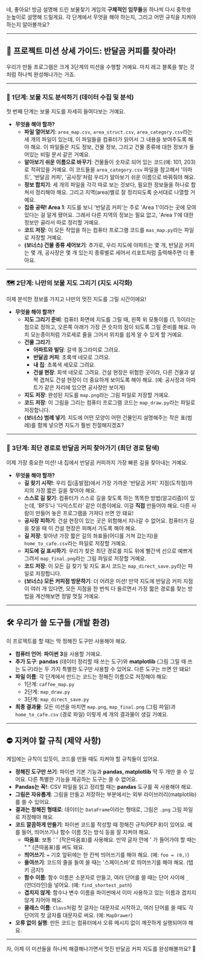 네, 좋아요! 방금 설명해 드린 보물찾기 게임의 **구체적인 임무들**을 하나씩 다시 중학생 눈높이로 설명해 드릴게요. 각 단계에서 무엇을 해야 하는지, 그리고 어떤 규칙을 지켜야 하는지 알아볼까요?

---

## 🚀 프로젝트 미션 상세 가이드: 반달곰 커피를 찾아라!

우리가 만들 프로그램은 크게 3단계의 미션을 수행할 거예요. 마치 레고 블록을 쌓는 것처럼 하나씩 완성해나가는 거죠.

---

### 📂 1단계: 보물 지도 분석하기 (데이터 수집 및 분석)

첫 번째 단계는 보물 지도를 자세히 들여다보는 거예요.

* **무엇을 해야 할까?**
    * **파일 열어보기**: `area_map.csv`, `area_struct.csv`, `area_category.csv`라는 세 개의 파일이 있는데, 이 파일들을 컴퓨터가 읽어서 그 내용을 보여주도록 해야 해요. 이 파일들은 지도 정보, 건물 정보, 그리고 건물 종류에 대한 정보가 들어있는 비밀 문서 같은 거예요.
    * **알아보기 쉬운 이름으로 바꾸기**: 건물들이 숫자로 되어 있는 코드(예: 101, 203)로 적혀있을 거예요. 이 코드들을 `area_category.csv` 파일을 참고해서 '아파트', '반달곰 커피', '공사장'처럼 우리가 알아보기 쉬운 이름으로 바꿔줘야 해요.
    * **정보 합치기**: 세 개의 파일을 각각 따로 보는 것보다, 필요한 정보들을 하나로 합쳐서 정리해야 해요. 그리고 지역(area)별로 잘 정리되도록 순서대로 나열할 거예요.
    * **집중 공략! Area 1**: 지도를 보니 '반달곰 커피'는 주로 'Area 1'이라는 곳에 모여있다는 걸 알게 됐어요. 그래서 다른 지역의 정보는 필요 없고, 'Area 1'에 대한 정보만 골라서 따로 정리할 거예요.
    * **코드 저장**: 이 모든 작업을 하는 컴퓨터 프로그램 코드를 `mas_map.py`라는 파일로 저장할 거예요.
    * **(보너스) 건물 종류 세어보기**: 추가로, 우리 지도에 아파트는 몇 개, 반달곰 커피는 몇 개, 공사장은 몇 개 있는지 종류별로 세어서 리포트처럼 출력해주면 더 좋아요.

---

### 🗺 2단계: 나만의 보물 지도 그리기 (지도 시각화)

이제 분석한 정보를 가지고 나만의 멋진 지도를 그릴 시간이에요!

* **무엇을 해야 할까?**
    * **지도 그리기 준비**: 컴퓨터 화면에 지도를 그릴 때, 왼쪽 위 모퉁이를 (1, 1)이라는 점으로 정하고, 오른쪽 아래가 가장 큰 숫자의 점이 되도록 그릴 준비를 해요. 마치 모눈종이처럼 가로세로 줄을 그어서 위치를 쉽게 알 수 있게 할 거예요.
    * **건물 그리기**:
        * **아파트와 빌딩**: 갈색 동그라미로 그려요.
        * **반달곰 커피**: 초록색 네모로 그려요.
        * **내 집**: 초록색 세모로 그려요.
        * **건설 현장**: 회색 네모로 그려요. 건설 현장은 위험한 곳이라, 다른 건물과 살짝 겹쳐도 건설 현장이 더 중요하게 보이도록 해야 해요. (예: 공사장과 아파트가 같은 자리에 있으면 공사장만 보이게)
    * **지도 저장**: 완성된 지도를 `map.png`라는 그림 파일로 저장할 거예요.
    * **코드 저장**: 이 그림을 그리는 컴퓨터 프로그램 코드는 `map_draw.py`라는 파일로 저장합니다.
    * **(보너스) 범례 넣기**: 지도에 어떤 모양이 어떤 건물인지 설명해주는 작은 표(범례)를 함께 넣으면 지도가 훨씬 친절해지겠죠?

---

### 🚶 3단계: 최단 경로로 반달곰 커피 찾아가기 (최단 경로 탐색)

이제 가장 중요한 미션! 내 집에서 반달곰 커피까지 가장 빠른 길을 찾아내는 거예요.

* **무엇을 해야 할까?**
    * **길 찾기 시작!**: 우리 집(출발점)에서 가장 가까운 '반달곰 커피' 지점(도착점)까지의 가장 짧은 길을 찾아야 해요.
    * **스스로 길 찾기**: 컴퓨터가 스스로 길을 찾도록 하는 똑똑한 방법(알고리즘)이 있는데, 'BFS'나 '다익스트라' 같은 이름이에요. 이걸 **직접** 만들어야 해요. 다른 사람이 만들어 놓은 프로그램을 가져다 쓰면 안 돼요!
    * **공사장 피하기**: 건설 현장이 있는 곳은 위험해서 지나갈 수 없어요. 컴퓨터가 길을 찾을 때 이 건설 현장은 피해서 가도록 해야 해요.
    * **길 저장**: 찾아낸 가장 짧은 길의 좌표들(어디를 거쳐 갔는지)을 `home_to_cafe.csv`라는 파일로 저장할 거예요.
    * **지도에 길 표시하기**: 우리가 찾은 최단 경로를 지도 위에 빨간색 선으로 예쁘게 그려서 `map_final.png`라는 그림 파일로 저장할 거예요.
    * **코드 저장**: 이 모든 길 찾기 및 지도 표시 코드는 `map_direct_save.py`라는 파일로 저장합니다.
    * **(보너스) 모든 커피점 방문하기**: 더 어려운 미션! 만약 지도에 반달곰 커피 지점이 여러 개 있다면, 모든 지점을 한 번씩 다 들르면서 가장 짧은 경로를 찾는 방법을 계산해보면 정말 멋질 거예요.

---

## 🛠 우리가 쓸 도구들 (개발 환경)

이 프로젝트를 할 때는 딱 정해진 도구만 사용해야 해요.

* **컴퓨터 언어**: **파이썬 3**을 사용할 거예요.
* **추가 도구**: **pandas** (데이터 정리할 때 쓰는 도구)와 **matplotlib** (그림 그릴 때 쓰는 도구)라는 두 가지 특별한 도구만 사용할 수 있어요. 다른 도구는 쓰면 안 돼요!
* **파일 이름**: 각 단계에서 만드는 코드는 정해진 이름으로 저장해야 해요:
    * 1단계: `caffee_map.py`
    * 2단계: `map_draw.py`
    * 3단계: `map_direct_save.py`
* **최종 결과물**: 모든 미션을 마치면 `map.png`, `map_final.png` (그림 파일)과 `home_to_cafe.csv` (경로 파일) 이렇게 세 개의 결과물이 생길 거예요.

---

## ⛔ 지켜야 할 규칙 (제약 사항)

게임에는 규칙이 있듯이, 코드를 만들 때도 지켜야 할 규칙들이 있어요.

* **정해진 도구만 쓰기**: 파이썬 기본 기능과 **pandas, matplotlib** 딱 두 개만 쓸 수 있어요. 다른 특별한 기능을 제공하는 도구는 쓸 수 없어요.
* **Pandas는 꼭!**: CSV 파일을 읽고 정리할 때는 **pandas** 도구를 꼭 사용해야 해요.
* **그림은 자유롭게**: 그림을 만들고 저장하는 부분에서는 외부 라이브러리(matplotlib)를 쓸 수 있어요.
* **결과는 정해진 형태로**: 데이터는 `DataFrame`이라는 형태로, 그림은 `.png` 그림 파일로 저장해야 해요.
* **코드 깔끔하게 만들기**: 파이썬 코드를 작성할 때 정해진 규칙(PEP 8)이 있어요. 예를 들어, 띄어쓰기나 함수 이름 짓는 방식 등을 잘 지켜야 해요.
    * **따옴표**: 보통 ' ' (작은따옴표)를 사용해요. 만약 글자 안에 ' 가 들어가야 할 때는 " " (큰따옴표)를 써도 돼요.
    * **띄어쓰기**: `=` 기호 앞뒤에는 한 칸씩 띄어쓰기를 해야 해요. (예: `foo = (0,)`)
    * **들여쓰기**: 코드의 줄을 들여 쓸 때는 '스페이스바'로 띄어쓰기를 해야 해요. (탭키 금지!)
    * **함수 이름**: 함수 이름은 소문자로 만들고, 여러 단어를 쓸 때는 단어 사이에 `_` (언더라인)을 넣어요. (예: `find_shortest_path`)
    * **겹치지 않게**: 함수나 변수 이름을 파이썬에서 이미 사용하고 있는 이름과 겹치지 않게 지어야 해요.
    * **클래스 이름**: `Class`처럼 첫 글자는 대문자로 시작하고, 여러 단어를 쓸 때도 각 단어의 첫 글자를 대문자로 써요. (예: `MapDrawer`)
* **오류 없이 실행**: 만든 코드는 컴퓨터에서 오류 메시지 없이 깨끗하게 실행되어야 해요.

---

자, 이제 이 미션들을 하나씩 해결해나가면서 멋진 반달곰 커피 지도를 완성해볼까요? 💪
